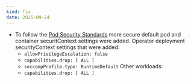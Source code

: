 ```yaml
---
kind: fix
date: 2025-09-24
---
```


* To follow the [Pod Security Standards](https://v1-32.docs.kubernetes.io/docs/concepts/security/pod-security-standards/) more secure default pod and container securitContext settings were added. 
  Operator deployment securityContext settings that were added:
   - `allowPrivilegeEscalation: false`
   - `capabilities.drop: [ ALL ]`
   - `seccompProfile.type: RuntimeDefault`
  Other workloads:
   - `capabilities.drop: [ ALL ]` 
